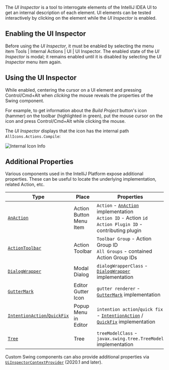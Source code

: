 [//]: # (title: Internal Actions - UI Inspector)

<!-- Copyright 2000-2022 JetBrains s.r.o. and other contributors. Use of this source code is governed by the Apache 2.0 license that can be found in the LICENSE file. -->

The _UI Inspector_ is a tool to interrogate elements of the IntelliJ IDEA UI to get an internal description of each element.
UI elements can be tested interactively by clicking on the element while the _UI Inspector_ is enabled.

<include src="internal_actions_intro.md" include-id="enable_internal_mode_tip"></include>

## Enabling the UI Inspector

Before using the _UI Inspector_, it must be enabled by selecting the menu item <menupath>Tools | Internal Actions | UI | UI Inspector</menupath>.
The enabled state of the _UI Inspector_ is modal; it remains enabled until it is disabled by selecting the _UI Inspector_ menu item again.

## Using the UI Inspector

While enabled, centering the cursor on a UI element and pressing <shortcut>Control/Cmd+Alt</shortcut> when _clicking_ the mouse reveals the properties of the Swing component.

For example, to get information about the _Build Project_ button's icon (hammer) on the toolbar (highlighted in green), put the mouse cursor on the icon and press <shortcut>Control/Cmd+Alt</shortcut> while clicking the mouse.

The _UI Inspector_ displays that the icon has the internal path `AllIcons.Actions.Compile`:

![Internal Icon Info](internal_uii_icon_info.png)

## Additional Properties

Various components used in the IntelliJ Platform expose additional properties.
These can be useful to locate the underlying implementation, related Action, etc.

| Type                                                                                                   | Place                       | Properties                                                                                                                                                                                                                                                         |
|--------------------------------------------------------------------------------------------------------|-----------------------------|--------------------------------------------------------------------------------------------------------------------------------------------------------------------------------------------------------------------------------------------------------------------|
| [`AnAction`](basic_action_system.md)                                                                   | Action Button<br/>Menu Item | `Action` - [`AnAction`](%gh-ic%/platform/editor-ui-api/src/com/intellij/openapi/actionSystem/AnAction.java) implementation<br/>`Action ID` - Action `id`<br/>`Action Plugin ID` - contributing plugin                                                          |
| [`ActionToolbar`](basic_action_system.md)                                                              | Action Toolbar              | `Toolbar Group` - Action Group ID<br/>`All Groups` - contained Action Group IDs                                                                                                                                                                                    |
| [`DialogWrapper`](dialog_wrapper.md)                                                                   | Modal Dialog                | `dialogWrapperClass` - [`DialogWrapper`](%gh-ic%/platform/platform-api/src/com/intellij/openapi/ui/DialogWrapper.java) implementation                                                                                                                          |
| [`GutterMark`](%gh-ic%/platform/editor-ui-api/src/com/intellij/codeInsight/daemon/GutterMark.java) | Editor Gutter Icon          | `gutter renderer` - [`GutterMark`](%gh-ic%/platform/editor-ui-api/src/com/intellij/codeInsight/daemon/GutterMark.java) implementation                                                                                                                          |
| [`IntentionAction`/`QuickFix`](code_inspections_and_intentions.md)                                     | Popup Menu in Editor        | `intention action`/`quick fix` - [`IntentionAction`](%gh-ic%/platform/analysis-api/src/com/intellij/codeInsight/intention/IntentionAction.java) / [`QuickFix`](%gh-ic%/platform/analysis-api/src/com/intellij/codeInspection/QuickFix.java) implementation |
| [`Tree`](lists_and_trees.md)                                                                           | Tree                        | `treeModelClass` - `javax.swing.tree.TreeModel` implementation                                                                                                                                                                                                     |

Custom Swing components can also provide additional properties via [`UiInspectorContextProvider`](%gh-ic%/platform/platform-impl/src/com/intellij/internal/inspector/UiInspectorContextProvider.java) (2020.1 and later).
